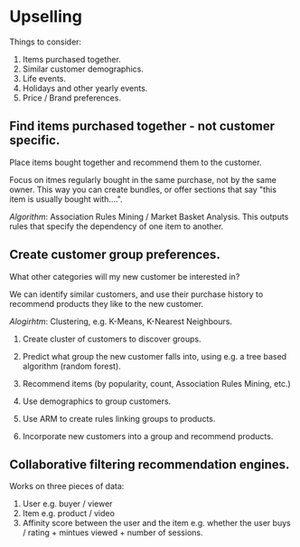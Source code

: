 # Upselling

Things to consider:
1. Items purchased together.
2. Similar customer demographics.
3. Life events.
4. Holidays and other yearly events.
5. Price / Brand preferences.

## Find items purchased together - not customer specific.
Place items bought together and recommend them to the customer.

Focus on itmes regularly bought in the same purchase, not by the same owner. This way you can create bundles, or offer sections that say "this item is usually bought with....".

*Algorithm*: Association Rules Mining / Market Basket Analysis.
This outputs rules that specify the dependency of one item to another.

##  Create customer group preferences.
What other categories will my new customer be interested in?

We can identify similar customers, and use their purchase history to recommend products they like to the new customer.

*Alogirhtm*: Clustering, e.g. K-Means, K-Nearest Neighbours.

1. Create cluster of customers to discover groups.
2. Predict what group the new customer falls into, using e.g. a tree based algorithm (random forest).
3. Recommend items (by popularity, count, Association Rules Mining, etc.)

1. Use demographics to group customers.
2. Use ARM to create rules linking groups to products.
3. Incorporate new customers into a group and recommend products.

## Collaborative filtering recommendation engines.
Works on three pieces of data:
1. User e.g. buyer / viewer
2. Item e.g. product / video
3. Affinity score between the user and the item e.g. whether the user buys / rating + mintues viewed + number of sessions.


